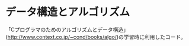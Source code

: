 # データ構造とアルゴリズム

「Cプログラマのためのアルゴリズムとデータ構造」(http://www.context.co.jp/~cond/books/algo/)の学習時に利用したコード。



